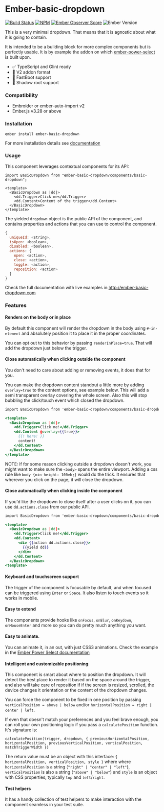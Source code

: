 # Ember-basic-dropdown

[![Build Status](https://github.com/cibernox/ember-basic-dropdown/actions/workflows/ci.yml/badge.svg?branch=master)](https://github.com/cibernox/ember-basic-dropdown)
[![NPM](https://badge.fury.io/js/ember-basic-dropdown.svg)](https://www.npmjs.com/package/ember-basic-dropdown)
[![Ember Observer Score](https://emberobserver.com/badges/ember-basic-dropdown.svg)](http://emberobserver.com/addons/ember-basic-dropdown)
![Ember Version](https://img.shields.io/badge/Ember-3.28+-brightgreen.svg)

This is a very minimal dropdown. That means that it is agnostic about what it is going to contain.

It is intended to be a building block for more complex components but is perfectly usable. It is
by example the addon on which [ember-power-select](https://www.ember-power-select.com) is built upon.

- ✅ TypeScript and Glint ready
- 🧵 V2 addon format
- 🚀 FastBoot support
- 🫚 Shadow root support

### Compatibility

- Embroider or ember-auto-import v2
- Ember.js v3.28 or above

### Installation

```
ember install ember-basic-dropdown
```

For more installation details see [documentation](https://ember-basic-dropdown.com/docs/installation)

### Usage

This component leverages contextual components for its API:

```glimmer-ts
import BasicDropdown from "ember-basic-dropdown/components/basic-dropdown";

<template>
  <BasicDropdown as |dd|>
    <dd.Trigger>Click me</dd.Trigger>
    <dd.Content>Content of the trigger</dd.Content>
  </BasicDropdown>
</template>
```

The yielded `dropdown` object is the public API of the component, and contains
properties and actions that you can use to control the component.

```js
{
  uniqueId: <string>,
  isOpen: <boolean>,
  disabled: <boolean>,
  actions: {
    open: <action>,
    close: <action>,
    toggle: <action>,
    reposition: <action>
  }
}
```

Check the full documentation with live examples in http://ember-basic-dropdown.com

### Features

#### Renders on the body or in place

By default this component will render the dropdown in the body using `#-in-element` and absolutely
position it to place it in the proper coordinates.

You can opt out to this behavior by passing `renderInPlace=true`. That will add the dropdown just
below the trigger.

#### Close automatically when clicking outside the component

You don't need to care about adding or removing events, it does that for you.

You can make the dropdown content standout a little more by adding `overlay=true` to the content options, see example below. This will add a semi transparent overlay covering the whole screen. Also this will stop bubbling the click/touch event which closed the dropdown.

```hbs
import BasicDropdown from 'ember-basic-dropdown/components/basic-dropdown';

<template>
  <BasicDropdown as |dd|>
    <dd.Trigger>Click me!</dd.Trigger>
    <dd.Content @overlay={{true}}>
      {{! here! }}
      content!
    </dd.Content>
  </BasicDropdown>
</template>
```

NOTE: If for some reason clicking outside a dropdown doesn't work, you might want to make sure the `<body>` spans the entire viewport. Adding a css rule like `body {min-height: 100vh;}` would do the trick. It ensures that wherever you click on the page, it will close the dropdown.

#### Close automatically when clicking inside the component

If you'd like the dropdown to close itself after a user clicks on it, you can use `dd.actions.close` from our public API.

```hbs
import BasicDropdown from 'ember-basic-dropdown/components/basic-dropdown';

<template>
  <BasicDropdown as |dd|>
    <dd.Trigger>Click me!</dd.Trigger>
    <dd.Content>
      <div {{action dd.actions.close}}>
        {{yield dd}}
      </div>
    </dd.Content>
  </BasicDropdown>
<template>
```

#### Keyboard and touchscreen support

The trigger of the component is focusable by default, and when focused can be triggered using `Enter` or `Space`.
It also listen to touch events so it works in mobile.

#### Easy to extend

The components provide hooks like `onFocus`, `onBlur`, `onKeydown`, `onMouseEnter` and more so
you can do pretty much anything you want.

#### Easy to animate.

You can animate it, in an out, with just CSS3 animations.
Check the example in the [Ember Power Select documentation](http://www.ember-power-select.com/cookbook/css-animations)

#### Intelligent and customizable positioning

This component is smart about where to position the dropdown. It will detect the best place to render
it based on the space around the trigger, and also will take care of reposition if if the screen is
resized, scrolled, the device changes it orientation or the content of the dropdown changes.

You can force the component to be fixed in one position by passing `verticalPosition = above | below` and/or `horizontalPosition = right | center | left`.

If even that doesn't match your preferences and you feel brave enough, you can roll your own positioning logic if you pass a `calculatePosition`
function. It's signature is:

```
calculatePosition(trigger, dropdown, { previousHorizontalPosition, horizontalPosition, previousVerticalPosition, verticalPosition, matchTriggerWidth })
```

The return value must be an object with this interface: `{ horizontalPosition, verticalPosition, style }` where
where `horizontalPosition` is a string (`"right" | "center" | "left"`), `verticalPosition` is also a string
(`"above" | "below"`) and `style` is an object with CSS properties, typically `top` and `left`/`right`.

#### Test helpers

It has a handy collection of test helpers to make interaction with the component seamless in your
test suite.
